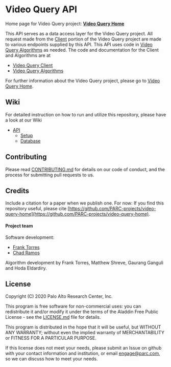 # Video Query API

Home page for Video Query project: **[Video Query Home](https://github.com/PARC-projects/video-query-home)**

This API serves as a data access layer for the Video Query project. All request made from the
[Client](https://github.com/PARC-projects/video-query-client-web) portion of the Video Query project are made to various endpoints
supplied by this API.  This API uses code in [Video Query Algorithms](https://github.com/PARC-projects/video-query-algorithms) as needed.
The code and documentation for the Client and Algorithms are at

- [Video Query Client](https://github.com/PARC-projects/video-query-client-web)
- [Video Query Algorithms](https://github.com/PARC-projects/video-query-algorithms)

For further information about the Video Query project, please go to [Video Query Home](https://github.com/PARC-projects/video-query-home).

## Wiki
For detailed instruction on how to run and utilize this repository, please have a look at our Wiki

- [API](https://github.com/PARC-projects/video-query-home/wiki/Api)
  - [Setup](https://github.com/PARC-projects/video-query-home/wiki/Api-Setup)
  - [Database](https://github.com/PARC-projects/video-query-home/wiki/Api-Database)

## Contributing

Please read [CONTRIBUTING.md](CONTRIBUTING.md) for details on our code of conduct, and the process for submitting pull
requests to us.

## Credits

Include a citation for a paper when we publish one.  For now:
If you find this repository useful, please cite
[https://github.com/PARC-projects/video-query-home](https://github.com/PARC-projects/video-query-home).

#### Project team
Software development:
- [Frank Torres](https://github.com/fetorres)
- [Chad Ramos](https://github.com/chad-ramos)

Algorithm development by Frank Torres, Matthew Shreve, Gaurang Ganguli and Hoda Eldardiry.

## License

Copyright (C) 2020 Palo Alto Research Center, Inc.

This program is free software for non-commercial uses: you can redistribute it and/or modify
it under the terms of the Aladdin Free Public License - see the [LICENSE.md](LICENSE.md) file for details.

This program is distributed in the hope that it will be useful,
but WITHOUT ANY WARRANTY; without even the implied warranty of
MERCHANTABILITY or FITNESS FOR A PARTICULAR PURPOSE.

If this license does not meet your needs, please submit an Issue on github with
your contact information and institution, or email engage@parc.com, so we can discuss how to meet your needs.


